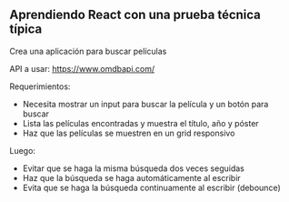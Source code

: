 ## Aprendiendo React con una prueba técnica típica

Crea una aplicación para buscar películas

API a usar:
https://www.omdbapi.com/

Requerimientos:

- Necesita mostrar un input para buscar la película y un botón para buscar
- Lista las películas encontradas y muestra el título, año y póster
- Haz que las películas se muestren en un grid responsivo

Luego:

- Evitar que se haga la misma búsqueda dos veces seguidas
- Haz que la búsqueda se haga automáticamente al escribir
- Evita que se haga la búsqueda continuamente al escribir (debounce)
